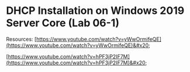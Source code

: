 # DHCP Installation on Windows 2019 Server Core (Lab 06-1)

Resources: [https://www.youtube.com/watch?v=yWwOrmifeQE](https://www.youtube.com/watch?v=yWwOrmifeQE)&#x20;

[ ](https://www.youtube.com/watch?v=hPF3jP2IF7M)[https://www.youtube.com/watch?v=hPF3jP2IF7M](https://www.youtube.com/watch?v=hPF3jP2IF7M)&#x20;
